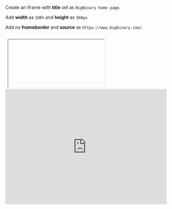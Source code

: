 Create an iframe with **title**
set as `BigBinary home page`.

Add **width** as `100%`
and
**height** as `360px`.

Add no **frameborder**
and
**source** as `https://www.bigbinary.com/`.

<codeblock language="html" type="exercise" testMode="fixedInput">
<code>
 <iframe></iframe>
</code>

<solution>
<iframe
  title="BigBinary home page"
  frameborder="0"
  width="100%"
  height="360px"
  src="https://www.bigbinary.com/"
></iframe>
</solution>
</codeblock>

